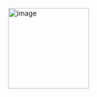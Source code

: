 <img width="165" alt="image" src="https://user-images.githubusercontent.com/74997185/185414412-3f2cb37f-307f-454c-91db-7cff5e037743.png">
